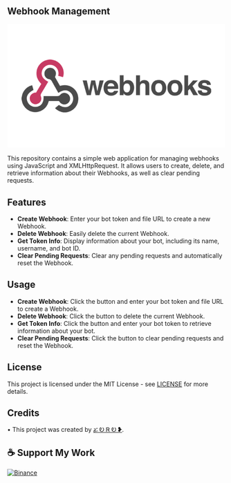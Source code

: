 ## Webhook Management

![Banner](banner_image.jpg)

This repository contains a simple web application for managing webhooks using JavaScript and XMLHttpRequest. It allows users to create, delete, and retrieve information about their Webhooks, as well as clear pending requests.
## Features

- **Create Webhook**: Enter your bot token and file URL to create a new Webhook.
- **Delete Webhook**: Easily delete the current Webhook.
- **Get Token Info**: Display information about your bot, including its name, username, and bot ID.
- **Clear Pending Requests**: Clear any pending requests and automatically reset the Webhook.

## Usage

- **Create Webhook**: Click the button and enter your bot token and file URL to create a Webhook.
- **Delete Webhook**: Click the button to delete the current Webhook.
- **Get Token Info**: Click the button and enter your bot token to retrieve information about your bot.
- **Clear Pending Requests**: Click the button to clear pending requests and reset the Webhook.

## License
This project is licensed under the MIT License - see [LICENSE](LICENSE) for more details.
## Credits
• This project was created by [ፚ Ꭷ Ꮢ Ꭷ ❥](https://t.me/ZORO2045).

## ☕️ Support My Work 
[![Binance](https://img.shields.io/badge/Binance-%23F0B90B.svg?style=for-the-badge&logo=binance&logoColor=white&labelColor=black&color=%23F0B90B&label=Donate%20BNB)](https://pay.binance.com/en?merchantId=738956783)
